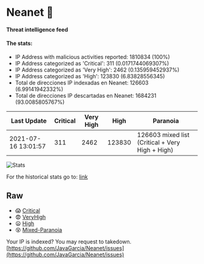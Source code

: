 # Neanet :hocho:
#### Threat intelligence feed
#### The stats:

- IP Address with malicious activities reported: 1810834 (100%)
- IP Address categorized as 'Critical':  311 (0.0171744069307%)
- IP Address categorized as 'Very High':  2462 (0.135959452937%)
- IP Address categorized as 'High':  123830 (6.83828556345)
- Total de direcciones IP indexadas en Neanet:  126603 (6.99141942332%)
- Total de direcciones IP descartadas en Neanet:  1684231 (93.0085805767%)

| Last Update | Critical | Very High | High | Paranoia |
| --- | --- | --- | --- | --- |
| 2021-07-16 13:01:57 | 311 | 2462 | 123830 | 126603 mixed list (Critical + Very High + High)|

![Stats](https://docs.google.com/spreadsheets/d/e/2PACX-1vSnaNMIXVabIpDJjufMlzH7poXnshF3mgd8Is1g9ytUEzVsP5my4Trn8f-xkoLLQ38xpL3HtmUexLo6/pubchart?oid=501124687&format=image)

For the historical stats go to: [link](/stats.csv)
## Raw
- :scream: [Critical](https://raw.githubusercontent.com/JavaGarcia/Neanet/master/blacklists/neanet_critical.txt)
- :fearful: [VeryHigh](https://raw.githubusercontent.com/JavaGarcia/Neanet/master/blacklists/neanet_veryHigh.txtt)
- :frowning: [High](https://raw.githubusercontent.com/JavaGarcia/Neanet/master/blacklists/neanet_high.txt)
- :dizzy_face: [Mixed-Paranoia](https://raw.githubusercontent.com/JavaGarcia/Neanet/master/blacklists/neanet_all.txt)


Your IP is indexed? You may request to takedown. [https://github.com/JavaGarcia/Neanet/issues](https://github.com/JavaGarcia/Neanet/issues)






















































































































































































































































































































































































































































































































































































































































































































































































































































































































































































































































































































































































































































































































































































































































































































































































































































































































































































































































































































































































































































































































































































































































































































































































































































































































































































































































































































































































































































































































































































































































































































































































































































































































































































































































































































































































































































































































































































































































































































































































































































































































































































































































































































































































































































































































































































































































































































































































































































































































































































































































































































































































































































































































































































































































































































































































































































































































































































































































































































































































































































































































































































































































































































































































































































































































































































































































































































































































































































































































































































































































































































































































































































































































































































































































































































































































































































































































































































































